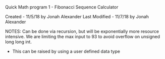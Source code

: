 Quick Math program 1 - Fibonacci Sequence Calculator

Created - 11/5/18 by Jonah Alexander
Last Modified - 11/7/18 by Jonah Alexander


NOTES:
Can be done via recursion, but will be exponentially more resource intensive.
We are limiting the max input to 93 to avoid overflow on unsigned long long int.
- This can be raised by using a user defined data type

